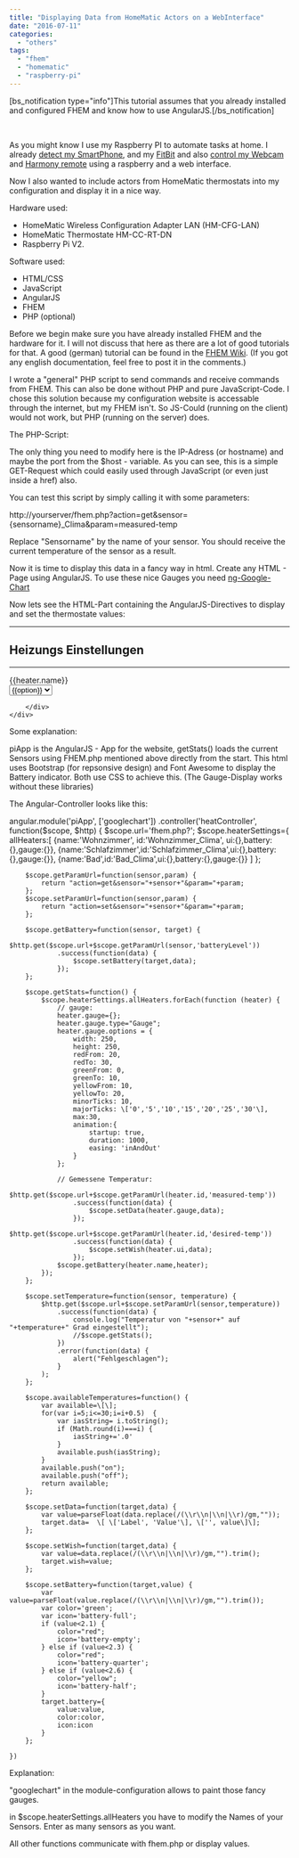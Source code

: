 ```yaml
---
title: "Displaying Data from HomeMatic Actors on a WebInterface"
date: "2016-07-11"
categories: 
  - "others"
tags: 
  - "fhem"
  - "homematic"
  - "raspberry-pi"
---
```


\[bs\_notification type="info"\]This tutorial assumes that you already installed and configured FHEM and know how to use AngularJS.\[/bs\_notification\]

 

As you might know I use my Raspberry PI to automate tasks at home. I already [detect my SmartPhone](http://dotnet.work/2016/02/detecting-smartphone-via-bluetooth-on-linux-raspberry-pi-2/), and my [FitBit](http://dotnet.work/2016/02/tracking-fitbit-presence-under-linux-raspberry-pi-2/) and also [control my Webcam](http://dotnet.work/2016/01/automate-your-synology-surveillancestation-with-some-simple-linux-commands/) and [Harmony remote](http://dotnet.work/2016/01/control-your-harmony-hub-with-a-raspberry-pi-linux/) using a raspberry and a web interface.

Now I also wanted to include actors from HomeMatic thermostats into my configuration and display it in a nice way.

Hardware used:

- HomeMatic Wireless Configuration Adapter LAN (HM-CFG-LAN)
- HomeMatic Thermostate HM-CC-RT-DN
- Raspberry Pi V2.

Software used:

- HTML/CSS
- JavaScript
- AngularJS
- FHEM
- PHP (optional)

Before we begin make sure you have already installed FHEM and the hardware for it. I will not discuss that here as there are a lot of good tutorials for that. A good (german) tutorial can be found in the [FHEM Wiki](http://www.fhemwiki.de/wiki/HM-CFG-LAN_LAN_Konfigurations-Adapter). (If you got any english documentation, feel free to post it in the comments.)

I wrote a "general" PHP script to send commands and receive commands from FHEM. This can also be done without PHP and pure JavaScript-Code. I chose this solution because my configuration website is accessable through the internet, but my FHEM isn't. So JS-Could (running on the client) would not work, but PHP (running on the server) does.

The PHP-Script:

<?php
 $host="http://192.168.178.36:8083/fhem?";

 $sensor= $\_GET\['sensor'\];
 $param= $\_GET\['param'\];
 $action= $\_GET\['action'\];

 if ($action=="get") {
 $get="detail=SENSOR&dev.getSENSOR=SENSOR&cmd.getSENSOR=get&arg.getSENSOR=param&val.getSENSOR=PARAM&XHR=1&addLinks=1";
 } else {
 $get="cmd=set%20SENSOR%20desired-temp%20PARAM&XHR=1";
 }

 $replaced=str\_replace("SENSOR",$sensor,$get);
 $replaced=str\_replace("PARAM",$param,$replaced);
 $total=$host.$replaced;
 
 $ch = curl\_init();
 curl\_setopt($ch, CURLOPT\_URL, $total);
 curl\_setopt($ch, CURLOPT\_RETURNTRANSFER, 1);
 $return = curl\_exec($ch);

 echo $return;

?>

The only thing you need to modify here is the IP-Adress (or hostname) and maybe the port from the $host - variable. As you can see, this is a simple GET-Request which could easily used through JavaScript (or even just inside a href) also.

You can test this script by simply calling it with some parameters:

http://yourserver/fhem.php?action=get&sensor={sensorname}\_Clima&param=measured-temp

Replace "Sensorname" by the name of your sensor. You should receive the current temperature of the sensor as a result.

Now it is time to display this data in a fancy way in html. Create any HTML - Page using AngularJS. To use these nice Gauges you need [ng-Google-Chart](https://github.com/angular-google-chart/angular-google-chart)

Now lets see the HTML-Part containing the AngularJS-Directives to display and set the thermostate values:

<html><body ng-app="piApp">
  <div class="container" ng-Controller="heatController" ng-init="getStats()">
        <div class="row">
            <div class="box">
                <div class="col-lg-12">
                    <hr>
                    <h2 class="intro-text text-center">Heizungs
                        <strong>Einstellungen</strong>
                    </h2>
                    <hr>
                </div>
                <div class="col-md-12">
                    <div ng-repeat="heater in heaterSettings.allHeaters" class="heater">
                        <div class="battery"><i class="fa fa-4x fa-{{heater.battery.icon}} {{heater.battery.color}}"></i> </div>
                        <div google-chart chart="heater.gauge"  ></div>
                        <div class="caption">{{heater.name}}<br/>
                            <select ng-model="heater.ui.wish" ng-change="setTemperature(heater.id,heater.ui.wish)">
                                <option ng-repeat="option in availableTemperatures()" value="{{option}}">{{option}}</option>
                            </select>
                        </div>
                    </div>
                </div>

        </div>
    </div>
</div></body></html>

Some explanation:

piApp is the AngularJS - App for the website, getStats() loads the current Sensors using FHEM.php mentioned above directly from the start. This html uses Bootstrap (for repsonsive design) and Font Awesome to display the Battery indicator. Both use CSS to achieve this. (The Gauge-Display works without these libraries)

The Angular-Controller looks like this:

angular.module('piApp', \['googlechart'\])
    .controller('heatController', function($scope, $http) {
        $scope.url='fhem.php?';
        $scope.heaterSettings={
            allHeaters:\[
                {name:'Wohnzimmer', id:'Wohnzimmer\_Clima', ui:{},battery:{},gauge:{}},
                {name:'Schlafzimmer',id:'Schlafzimmer\_Clima',ui:{},battery:{},gauge:{}},
                {name:'Bad',id:'Bad\_Clima',ui:{},battery:{},gauge:{}}
            \]
        };

        $scope.getParamUrl=function(sensor,param) {
            return "action=get&sensor="+sensor+"&param="+param;
        };
        $scope.setParamUrl=function(sensor,param) {
            return "action=set&sensor="+sensor+"&param="+param;
        };

        $scope.getBattery=function(sensor, target) {
            $http.get($scope.url+$scope.getParamUrl(sensor,'batteryLevel'))
                .success(function(data) {
                    $scope.setBattery(target,data);
                });
        };

        $scope.getStats=function() {
            $scope.heaterSettings.allHeaters.forEach(function (heater) {
                // gauge:
                heater.gauge={};
                heater.gauge.type="Gauge";
                heater.gauge.options = {
                    width: 250,
                    height: 250,
                    redFrom: 20,
                    redTo: 30,
                    greenFrom: 0,
                    greenTo: 10,
                    yellowFrom: 10,
                    yellowTo: 20,
                    minorTicks: 10,
                    majorTicks: \['0','5','10','15','20','25','30'\],
                    max:30,
                    animation:{
                        startup: true,
                        duration: 1000,
                        easing: 'inAndOut'
                    }
                };

                // Gemessene Temperatur:
                $http.get($scope.url+$scope.getParamUrl(heater.id,'measured-temp'))
                    .success(function(data) {
                        $scope.setData(heater.gauge,data);
                    });
                $http.get($scope.url+$scope.getParamUrl(heater.id,'desired-temp'))
                    .success(function(data) {
                        $scope.setWish(heater.ui,data);
                    });
                $scope.getBattery(heater.name,heater);
            });
        };

        $scope.setTemperature=function(sensor, temperature) {
            $http.get($scope.url+$scope.setParamUrl(sensor,temperature))
                .success(function(data) {
                    console.log("Temperatur von "+sensor+" auf "+temperature+" Grad eingestellt");
                    //$scope.getStats();
                })
                .error(function(data) {
                    alert("Fehlgeschlagen");
                }
            );
        };

        $scope.availableTemperatures=function() {
            var available=\[\];
            for(var i=5;i<=30;i=i+0.5)  {
                var iasString= i.toString();
                if (Math.round(i)===i) {
                    iasString+='.0'
                }
                available.push(iasString);
            }
            available.push("on");
            available.push("off");
            return available;
        };

        $scope.setData=function(target,data) {
            var value=parseFloat(data.replace(/(\\r\\n|\\n|\\r)/gm,""));
            target.data=  \[ \['Label', 'Value'\], \['', value\]\];
        };

        $scope.setWish=function(target,data) {
            var value=data.replace(/(\\r\\n|\\n|\\r)/gm,"").trim();
            target.wish=value;
        };
     
        $scope.setBattery=function(target,value) {
            var value=parseFloat(value.replace(/(\\r\\n|\\n|\\r)/gm,"").trim());
            var color='green';
            var icon='battery-full';
            if (value<2.1) {
                color="red";
                icon='battery-empty';
            } else if (value<2.3) {
                color="red";
                icon='battery-quarter';
            } else if (value<2.6) {
                color="yellow";
                icon='battery-half';
            }
            target.battery={
                value:value,
                color:color,
                icon:icon
            }
        };

    })

Explanation:

"googlechart" in the module-configuration allows to paint those fancy gauges.

in $scope.heaterSettings.allHeaters you have to modify the Names of your Sensors. Enter as many sensors as you want.

All other functions communicate with fhem.php or display values.
